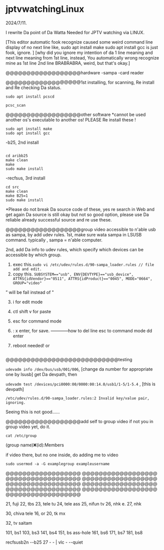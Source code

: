 # jptvwatchingLinux


2024/7/11.

I rewrite Da point of Da Watta Needed for JPTV watching via LINUX.

[This editor automatic fook recognize caused some weird command line display of no next line like, sudo apt install make
sudo apt install gcc is just fook, ignore.
]
[why did you ignore my intention of da 1 line meaning and next line meaning from 1st line, instead, You automatically wrong recognize
mine as 1st line 2nd line BRABRABRA, weird, but that's okay.]

@@@@@@@@@@@@@@@@@@hardware
-sampa
-card reader


@@@@@@@@@@@@@@@@@@1st installing, for scanning, Re install and Re checking Da status.
```
sudo apt install pcscd

pcsc_scan
```

@@@@@@@@@@@@@@@@@@other software
*cannot be used another os's executable to another os! PLEASE Re install these !
```
sudo apt install make
sudo apt install gcc
```
-b25, 2nd install
```sudo apt install git make gcc g++ pkg-config libpcsclite-dev pcscd

cd aribb25
make clean
make
sudo make install
```
-recfsus, 3rd install
```
cd src
make clean
make B25=1
sudo make install
```


*Please do not break Da source code of these, yes re search in Web and get again
Da source is still okay but not so good option, please use Da reliable already successful
source and re use these.





@@@@@@@@@@@@@@@@@@group video accessible to n'able usb as sampa, by add udev rules.
1st, make sure wata sampa in LSUSB command.
typically , sampa = n'able computer.


2nd, add Da info to udev rules, which specify which devices can be accessible by which group.
1. exec this.```
sudo vi /etc/udev/rules.d/90-sampa_loader.rules // file add and edit. ```
2. copy this.
```SUBSYSTEM=="usb", ENV{DEVTYPE}=="usb_device", ATTRS{idVendor}=="0511", ATTRS{idProduct}=="0045", MODE="0664", GROUP="video"```

” will be fail instead of "


3. i for edit mode
4. ctl shift v for paste 
5. esc for command mode 
6. : x enter, for save. 
————how to del line 
esc to command mode dd enter 

8. reboot needed! 
or
```sudo udevadm control --reload-rules && sudo udevadm trigger
```


@@@@@@@@@@@@@@@@@@@@@@@@@@@testing

```udevadm info /dev/bus/usb/001/006```, [change da number for appropriate one by lsusb]
get Da devpath, then

```udevadm test /devices/pci0000:00/0000:00:14.0/usb1/1-5/1-5.4``` , [this is devpath]


```/etc/udev/rules.d/90-sampa_loader.rules:1 Invalid key/value pair, ignoring.                                                                 
/etc/udev/rules.d/90-sampa_loader.rules:2 Invalid key/value pair, ignoring.    
```
Seeing this is not good......




@@@@@@@@@@@@@@@@@@add self to group video
if not you in group video yet, do it.
```
cat /etc/group
```
(group name):x:(id):Members

if video there, but no one inside, do adding me to video
```
sudo usermod -a -G examplegroup exampleusername
```

@@@@@@@@@@@@@@@@@@
@@@@@@@@@@@@@@@@@@
@@@@@@@@@@@@@@@@@@
@@@@@@@@@@@@@@@@@@
@@@@@@@@@@@@@@@@@@
@@@@@@@@@@@@@@@@@@
@@@@@@@@@@@@@@@@@@
@@@@@@@@@@@@@@@@@@
@@@@@@@@@@@@@@@@@@









21, fuji
22, tbs
23, tele tu
24, tele ass
25, nifun tv
26, nhk e.
27, nhk

30, chiva tele
16, or 20, tk mx

32, tv saitam


101, bs1
103, bs3
141, bs4
151, bs ass-hole
161, bs6
171, bs7
181, bs8



recfsusb2n --b25 27 - - | vlc - --quiet





